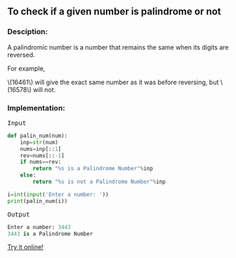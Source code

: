 <script type="text/javascript" src="https://cdnjs.cloudflare.com/ajax/libs/mathjax/2.7.0/MathJax.js?config=TeX-AMS_CHTML"></script>


## To check if a given number is palindrome or not


### Desciption:
A palindromic number is a number that remains the same when its digits are reversed.

For example,

\\(16461\\) will give the exact same number as it was before reversing, but \\(16578\\) will not.

### Implementation:

<kbd>Input</kbd>

```python
def palin_num(num):
	inp=str(num)
	nums=inp[::1]
	rev=nums[::-1]
	if nums==rev:
		return "%s is a Palindrome Number"%inp
	else:
		return "%s is not a Palindrome Number"%inp

i=int(input('Enter a number: '))
print(palin_num(i))
```

<kbd>Output</kbd>

```python
Enter a number: 3443
3443 is a Palindrome Number
```

[Try it online!](https://tio.run/##dY/BCsIwDIbP7VOEwdh68CDbqdCjV/EuIpN1WNiykraCT1/TXjyIh4T8yfeHxL/jc8ch59ku4KfV4R3T1nMoLYVDb0KkKqXgHAy3rlofb1KQfZnSYnko2i1QCcMD9vI8JkJo2gAuwASXsn2mfbNwTtvDUtPyMinsGuwvj3v875GO74g9lyn23QmjJYaxEho6paSnAnwfckrlPIzj8AE "Python 3 – Try It Online")
